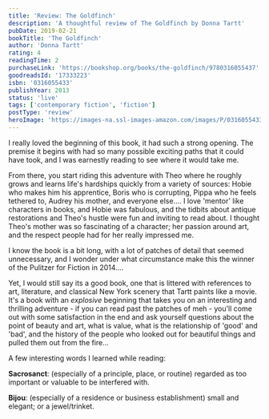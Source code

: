 ```yaml
---
title: 'Review: The Goldfinch'
description: 'A thoughtful review of The Goldfinch by Donna Tartt'
pubDate: 2019-02-21
bookTitle: 'The Goldfinch'
author: 'Donna Tartt'
rating: 4
readingTime: 2
purchaseLink: 'https://bookshop.org/books/the-goldfinch/9780316055437'
goodreadsId: '17333223'
isbn: '0316055433'
publishYear: 2013
status: 'live'
tags: ['contemporary fiction', 'fiction']
postType: 'review'
heroImage: 'https://images-na.ssl-images-amazon.com/images/P/0316055433.01.L.jpg'
---
```


I really loved the beginning of this book, it had such a strong opening. The premise it begins with had so many possible exciting paths that it could have took, and I was earnestly reading to see where it would take me. 

From there, you start riding this adventure with Theo where he roughly grows and learns life's hardships quickly from a variety of sources: Hobie who makes him his apprentice, Boris who is corrupting, Pippa who he feels tethered to, Audrey his mother, and everyone else....  I love 'mentor' like characters in books, and Hobie was fabulous, and the tidbits about antique restorations and Theo's hustle were fun and inviting to read about. I thought Theo's mother was so fascinating of a character; her passion around art, and the respect people had for her really impressed me. 

I know the book is a bit long, with a lot of patches of detail that seemed unnecessary, and I wonder under what circumstance make this the winner of the Pulitzer for Fiction in 2014....

Yet, I would still say its a good book, one that is littered with references to art, literature, and classical New York scenery that Tartt paints like a movie. It's a book with an *explosive* beginning that takes you on an interesting and thrilling adventure - if you can read past the patches of meh - you'll come out with some satisfaction in the end and ask yourself questions about the point of beauty and art, what is value, what is the relationship of 'good' and 'bad', and the history of the people who looked out for beautiful things and pulled them out from the fire...

A few interesting words I learned while reading:

**Sacrosanct**: (especially of a principle, place, or routine) regarded as too important or valuable to be interfered with.

**Bijou**: (especially of a residence or business establishment) small and elegant; or a jewel/trinket.